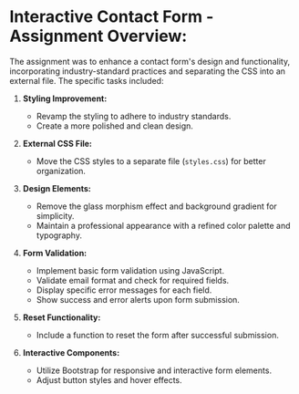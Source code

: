 # Interactive Contact Form - Assignment Overview:

The assignment was to enhance a contact form's design and functionality, incorporating industry-standard practices and separating the CSS into an external file. The specific tasks included:

1. **Styling Improvement:**
   - Revamp the styling to adhere to industry standards.
   - Create a more polished and clean design.

2. **External CSS File:**
   - Move the CSS styles to a separate file (`styles.css`) for better organization.

3. **Design Elements:**
   - Remove the glass morphism effect and background gradient for simplicity.
   - Maintain a professional appearance with a refined color palette and typography.

4. **Form Validation:**
   - Implement basic form validation using JavaScript.
   - Validate email format and check for required fields.
   - Display specific error messages for each field.
   - Show success and error alerts upon form submission.

5. **Reset Functionality:**
   - Include a function to reset the form after successful submission.

6. **Interactive Components:**
   - Utilize Bootstrap for responsive and interactive form elements.
   - Adjust button styles and hover effects.
